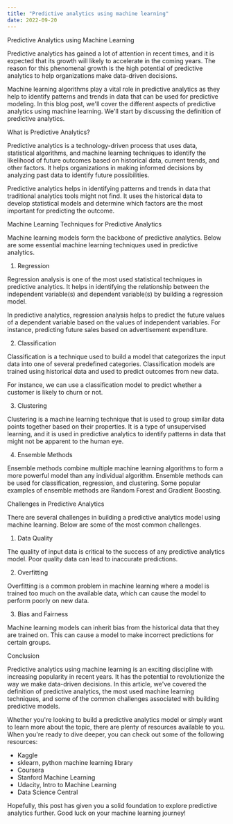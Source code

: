 ```yaml
---
title: "Predictive analytics using machine learning"
date: 2022-09-20
---
```





Predictive Analytics using Machine Learning

Predictive analytics has gained a lot of attention in recent times, and it is expected that its growth will likely to accelerate in the coming years. The reason for this phenomenal growth is the high potential of predictive analytics to help organizations make data-driven decisions.

Machine learning algorithms play a vital role in predictive analytics as they help to identify patterns and trends in data that can be used for predictive modeling. In this blog post, we'll cover the different aspects of predictive analytics using machine learning. We'll start by discussing the definition of predictive analytics.

What is Predictive Analytics?

Predictive analytics is a technology-driven process that uses data, statistical algorithms, and machine learning techniques to identify the likelihood of future outcomes based on historical data, current trends, and other factors. It helps organizations in making informed decisions by analyzing past data to identify future possibilities.

Predictive analytics helps in identifying patterns and trends in data that traditional analytics tools might not find. It uses the historical data to develop statistical models and determine which factors are the most important for predicting the outcome.

Machine Learning Techniques for Predictive Analytics

Machine learning models form the backbone of predictive analytics. Below are some essential machine learning techniques used in predictive analytics.

1. Regression

Regression analysis is one of the most used statistical techniques in predictive analytics. It helps in identifying the relationship between the independent variable(s) and dependent variable(s) by building a regression model.

In predictive analytics, regression analysis helps to predict the future values of a dependent variable based on the values of independent variables. For instance, predicting future sales based on advertisement expenditure.

2. Classification

Classification is a technique used to build a model that categorizes the input data into one of several predefined categories. Classification models are trained using historical data and used to predict outcomes from new data.

For instance, we can use a classification model to predict whether a customer is likely to churn or not.

3. Clustering

Clustering is a machine learning technique that is used to group similar data points together based on their properties. It is a type of unsupervised learning, and it is used in predictive analytics to identify patterns in data that might not be apparent to the human eye.

4. Ensemble Methods

Ensemble methods combine multiple machine learning algorithms to form a more powerful model than any individual algorithm. Ensemble methods can be used for classification, regression, and clustering. Some popular examples of ensemble methods are Random Forest and Gradient Boosting.

Challenges in Predictive Analytics

There are several challenges in building a predictive analytics model using machine learning. Below are some of the most common challenges.

1. Data Quality

The quality of input data is critical to the success of any predictive analytics model. Poor quality data can lead to inaccurate predictions.

2. Overfitting

Overfitting is a common problem in machine learning where a model is trained too much on the available data, which can cause the model to perform poorly on new data.

3. Bias and Fairness

Machine learning models can inherit bias from the historical data that they are trained on. This can cause a model to make incorrect predictions for certain groups.

Conclusion

Predictive analytics using machine learning is an exciting discipline with increasing popularity in recent years. It has the potential to revolutionize the way we make data-driven decisions. In this article, we've covered the definition of predictive analytics, the most used machine learning techniques, and some of the common challenges associated with building predictive models.

Whether you're looking to build a predictive analytics model or simply want to learn more about the topic, there are plenty of resources available to you. When you're ready to dive deeper, you can check out some of the following resources:

- Kaggle
- sklearn, python machine learning library
- Coursera
- Stanford Machine Learning
- Udacity, Intro to Machine Learning
- Data Science Central

Hopefully, this post has given you a solid foundation to explore predictive analytics further. Good luck on your machine learning journey!